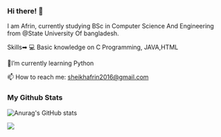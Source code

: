 ### Hi there! 👋

I am Afrin, currently studying BSc in Computer Science And Engineering from @State University Of bangladesh.


 Skills➡ 💻 Basic knowledge on C Programming, JAVA,HTML

 🌱I’m currently learning Python
 
 📫 How to reach me: sheikhafrin2016@gmail.com

### My Github Stats

![Anurag's GitHub stats](https://github-readme-stats.vercel.app/api?username=SheikhAfrin&theme=dark&show_icons=true)

![](https://komarev.com/ghpvc/?SheikhAfrin=your-github-username&color=green)
